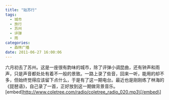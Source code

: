 ```yaml
---
title: "姑苏行"
tags:
  - 城市
  - 旅行
  - 苏州
  - 评弹
  - 雨
categories:
  - 森林广播
date: 2011-06-27 16:00:06
---
```


六月初去了苏州。这是一座很有韵味的城市，除了评弹小调昆曲，还有钟声和雨声，只是声音都处处有着不一般的景致。一路上录了些音，回来一听，能用的却不多，但始终觉得应该留下点什么，于是有了这一期电台。最近也是刚刚练了林海的《琵琶语》，自己录了一首，正好放到这一期做背景音乐。   \[embed\]http://www.coletree.com/radio/coletree_radio_020.mp3\[/embed\]